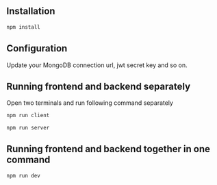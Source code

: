 ## Installation

```bash
npm install
```

## Configuration

Update your MongoDB connection url, jwt secret key and so on.

## Running frontend and backend separately

Open two terminals and run following command separately

```bash
npm run client
```

```bash
npm run server
```

## Running frontend and backend together in one command

```bash
npm run dev
```